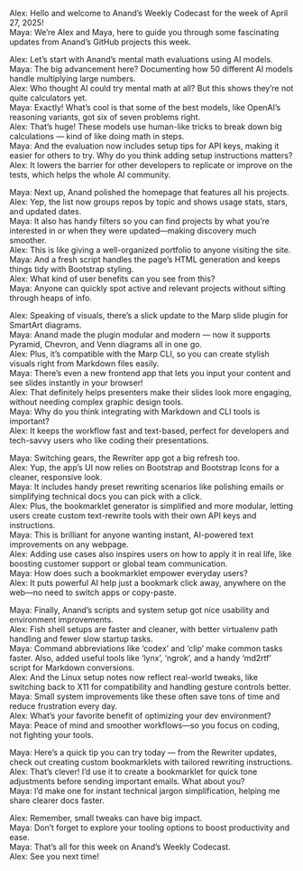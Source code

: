 Alex: Hello and welcome to Anand’s Weekly Codecast for the week of April 27, 2025!  
Maya: We’re Alex and Maya, here to guide you through some fascinating updates from Anand’s GitHub projects this week.  

Alex: Let’s start with Anand’s mental math evaluations using AI models.  
Maya: The big advancement here? Documenting how 50 different AI models handle multiplying large numbers.  
Alex: Who thought AI could try mental math at all? But this shows they’re not quite calculators yet.  
Maya: Exactly! What’s cool is that some of the best models, like OpenAI’s reasoning variants, got six of seven problems right.  
Alex: That’s huge! These models use human-like tricks to break down big calculations — kind of like doing math in steps.  
Maya: And the evaluation now includes setup tips for API keys, making it easier for others to try. Why do you think adding setup instructions matters?  
Alex: It lowers the barrier for other developers to replicate or improve on the tests, which helps the whole AI community.  

Maya: Next up, Anand polished the homepage that features all his projects.  
Alex: Yep, the list now groups repos by topic and shows usage stats, stars, and updated dates.  
Maya: It also has handy filters so you can find projects by what you’re interested in or when they were updated—making discovery much smoother.  
Alex: This is like giving a well-organized portfolio to anyone visiting the site.  
Maya: And a fresh script handles the page’s HTML generation and keeps things tidy with Bootstrap styling.  
Alex: What kind of user benefits can you see from this?  
Maya: Anyone can quickly spot active and relevant projects without sifting through heaps of info.  

Alex: Speaking of visuals, there’s a slick update to the Marp slide plugin for SmartArt diagrams.  
Maya: Anand made the plugin modular and modern — now it supports Pyramid, Chevron, and Venn diagrams all in one go.  
Alex: Plus, it’s compatible with the Marp CLI, so you can create stylish visuals right from Markdown files easily.  
Maya: There’s even a new frontend app that lets you input your content and see slides instantly in your browser!  
Alex: That definitely helps presenters make their slides look more engaging, without needing complex graphic design tools.  
Maya: Why do you think integrating with Markdown and CLI tools is important?  
Alex: It keeps the workflow fast and text-based, perfect for developers and tech-savvy users who like coding their presentations.  

Maya: Switching gears, the Rewriter app got a big refresh too.  
Alex: Yup, the app’s UI now relies on Bootstrap and Bootstrap Icons for a cleaner, responsive look.  
Maya: It includes handy preset rewriting scenarios like polishing emails or simplifying technical docs you can pick with a click.  
Alex: Plus, the bookmarklet generator is simplified and more modular, letting users create custom text-rewrite tools with their own API keys and instructions.  
Maya: This is brilliant for anyone wanting instant, AI-powered text improvements on any webpage.  
Alex: Adding use cases also inspires users on how to apply it in real life, like boosting customer support or global team communication.  
Maya: How does such a bookmarklet empower everyday users?  
Alex: It puts powerful AI help just a bookmark click away, anywhere on the web—no need to switch apps or copy-paste.  

Maya: Finally, Anand’s scripts and system setup got nice usability and environment improvements.  
Alex: Fish shell setups are faster and cleaner, with better virtualenv path handling and fewer slow startup tasks.  
Maya: Command abbreviations like ‘codex’ and ‘clip’ make common tasks faster. Also, added useful tools like ‘lynx’, ‘ngrok’, and a handy ‘md2rtf’ script for Markdown conversions.  
Alex: And the Linux setup notes now reflect real-world tweaks, like switching back to X11 for compatibility and handling gesture controls better.  
Maya: Small system improvements like these often save tons of time and reduce frustration every day.  
Alex: What’s your favorite benefit of optimizing your dev environment?  
Maya: Peace of mind and smoother workflows—so you focus on coding, not fighting your tools.  

Maya: Here’s a quick tip you can try today — from the Rewriter updates, check out creating custom bookmarklets with tailored rewriting instructions.  
Alex: That’s clever! I’d use it to create a bookmarklet for quick tone adjustments before sending important emails. What about you?  
Maya: I’d make one for instant technical jargon simplification, helping me share clearer docs faster.  

Alex: Remember, small tweaks can have big impact.  
Maya: Don’t forget to explore your tooling options to boost productivity and ease.  
Maya: That’s all for this week on Anand’s Weekly Codecast.  
Alex: See you next time!